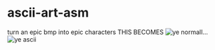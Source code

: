 # ascii-art-asm
 turn an epic bmp into epic characters
THIS BECOMES
![ye normall...](https://i.imgur.com/ON6My2l.png)
![ye ascii](https://i.imgur.com/GzYB3t4.png)